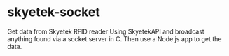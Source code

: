 # skyetek-socket

Get data from Skyetek RFID reader Using SkyetekAPI and broadcast anything found via a socket server in C. Then use a Node.js app to get the data. 
